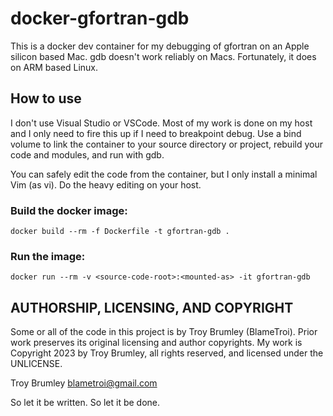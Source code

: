 # docker-gfortran-gdb 

This is a docker dev container for my debugging of gfortran on an Apple silicon based Mac. gdb doesn't work reliably on Macs. Fortunately, it does on ARM based Linux.

## How to use

I don't use Visual Studio or VSCode. Most of my work is done on my host and I only need to fire this up if I need to breakpoint debug. Use a bind volume to link the container to your source directory or project, rebuild your code and modules, and run with gdb.

You can safely edit the code from the container, but I only install a minimal Vim (as vi). Do the heavy editing on your host.

### Build the docker image:

```
docker build --rm -f Dockerfile -t gfortran-gdb .
```

### Run the image:

```
docker run --rm -v <source-code-root>:<mounted-as> -it gfortran-gdb
```

## AUTHORSHIP, LICENSING, AND COPYRIGHT

Some or all of the code in this project is by Troy Brumley (BlameTroi). Prior work preserves its original licensing and author copyrights. My work is Copyright 2023 by Troy Brumley, all rights reserved, and licensed under the UNLICENSE.

Troy Brumley
blametroi@gmail.com

So let it be written. So let it be done.

